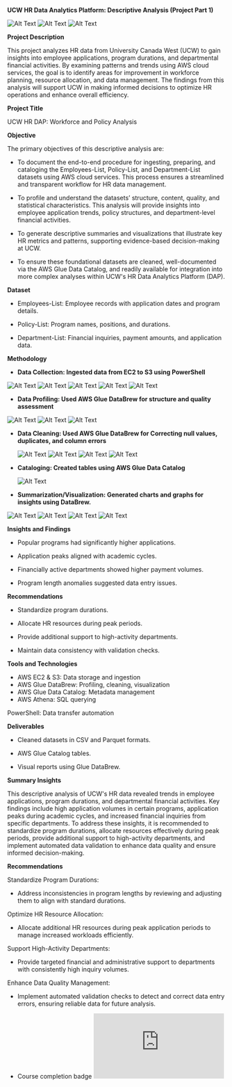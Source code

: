 **UCW HR Data Analytics Platform: Descriptive Analysis (Project Part 1)**

![Alt Text](https://github.com/Apreku247/data-analyst-edward/blob/20d41157a9cb51b946fcaa6b7afe6e7ff72199b9/image.png)
![Alt Text](https://github.com/Apreku247/data-analyst-edward/blob/6fc399a1b64e97510ba3e43c45bf2b8900167404/image.png)
![Alt Text](https://github.com/Apreku247/data-analyst-edward/blob/1efe749b387f632f37e0773f31e5085d61e002a0/image.png)

**Project Description**

This project analyzes HR data from University Canada West (UCW) to gain insights into employee applications, program durations, and departmental financial activities. By examining patterns and trends using AWS cloud services, the goal is to identify areas for improvement in workforce planning, resource allocation, and data management. The findings from this analysis will support UCW in making informed decisions to optimize HR operations and enhance overall efficiency.

**Project Title**

UCW HR DAP: Workforce and Policy Analysis

**Objective**

The primary objectives of this descriptive analysis are:
 - To document the end-to-end procedure for ingesting, preparing, and cataloging the Employees-List, Policy-List, and Department-List datasets using AWS cloud services. This process ensures a streamlined and transparent workflow for HR data management.
   
 - To profile and understand the datasets’ structure, content, quality, and statistical characteristics. This analysis will provide insights into employee application trends, policy structures, and department-level financial activities.
   
 - To generate descriptive summaries and visualizations that illustrate key HR metrics and patterns, supporting evidence-based decision-making at UCW.
   
 - To ensure these foundational datasets are cleaned, well-documented via the AWS Glue Data Catalog, and readily available for integration into more complex analyses within UCW's HR Data Analytics Platform (DAP).

**Dataset**

- Employees-List: Employee records with application dates and program details.
  
- Policy-List: Program names, positions, and durations.

- Department-List: Financial inquiries, payment amounts, and application data.

**Methodology**

- **Data Collection: Ingested data from EC2 to S3 using PowerShell**

![Alt Text](https://github.com/Apreku247/data-analyst-edward/blob/3b360976194350651a8d731e5df70df5c94e9685/image.png)
![Alt Text](https://github.com/Apreku247/data-analyst-edward/blob/317616d2997ba27257f20c1d25d771adbffa921b/image.png)
![Alt Text](https://github.com/Apreku247/data-analyst-edward/blob/cdfe750805af6c086f95b4fa4e25b331dbfcaf8c/image.png)
![Alt Text](https://github.com/Apreku247/data-analyst-edward/blob/3736fb70f5fd4c33590eda439c5b081bc9acb6ac/image.png)
![Alt Text](https://github.com/Apreku247/data-analyst-edward/blob/b8864bf91e149e1c4a95911f59646ce5684041e3/image.png)
 
- **Data Profiling: Used AWS Glue DataBrew for structure and quality assessment**

![Alt Text](https://github.com/Apreku247/data-analyst-edward/blob/b0cd36a03fd272fc9ee0236ed828176a9d647240/image.png)
![Alt Text](https://github.com/Apreku247/data-analyst-edward/blob/b4bad0eceb74990f6ee750c586e42da8b7ad716c/image.png)
![Alt Text](https://github.com/Apreku247/data-analyst-edward/blob/42778867595daaeb8202bba9175b8691d34d53d9/image.png)

  
- **Data Cleaning: Used AWS Glue DataBrew for Correcting null values, duplicates, and column errors**

  ![Alt Text](https://github.com/Apreku247/data-analyst-edward/blob/22b037b6472981a999c1a3465044b215400fbcf5/image.png)
  ![Alt Text](https://github.com/Apreku247/data-analyst-edward/blob/8f8db25482cf00f3ebf7936cc99fbc2df8d7eb91/image.png)
  ![Alt Text](https://github.com/Apreku247/data-analyst-edward/blob/345fbfa13ef4f53ddfd0b0942a0cfc1aba03da53/image.png)
  ![Alt Text](https://github.com/Apreku247/data-analyst-edward/blob/7cf80f39da4b909a78703454a5d13ef4671fe728/image.png)

- **Cataloging: Created tables using AWS Glue Data Catalog**
  
  ![Alt Text](https://github.com/Apreku247/data-analyst-edward/blob/4c111623788fed98f3f951c75d93bdd4b83b94ba/image.png)
  
  
- **Summarization/Visualization: Generated charts and graphs for insights using DataBrew.**
  
 ![Alt Text](https://github.com/Apreku247/data-analyst-edward/blob/f8cbeea1c2dd07bfa2ef77df69d94150de580cfc/image.png)
 ![Alt Text](https://github.com/Apreku247/data-analyst-edward/blob/caae4e6096498b5abc85613e75e113db6fff29fb/image.png)
 ![Alt Text](https://github.com/Apreku247/data-analyst-edward/blob/7f9bed2dd54fd819453196631debe407f5b6eebe/image.png)
 ![Alt Text](https://github.com/Apreku247/data-analyst-edward/blob/25c4407de7e46af6e1585ce8d339a21e16b93fdb/image.png)

**Insights and Findings**

- Popular programs had significantly higher applications.
  
- Application peaks aligned with academic cycles.
  
- Financially active departments showed higher payment volumes.
  
- Program length anomalies suggested data entry issues.

**Recommendations**

- Standardize program durations.

- Allocate HR resources during peak periods.

- Provide additional support to high-activity departments.

- Maintain data consistency with validation checks.

**Tools and Technologies**

- AWS EC2 & S3: Data storage and ingestion
- AWS Glue DataBrew: Profiling, cleaning, visualization
- AWS Glue Data Catalog: Metadata management
- AWS Athena: SQL querying

PowerShell: Data transfer automation

**Deliverables**

- Cleaned datasets in CSV and Parquet formats.

- AWS Glue Catalog tables.

- Visual reports using Glue DataBrew.

**Summary Insights**

This descriptive analysis of UCW's HR data revealed trends in employee applications, program durations, and departmental financial activities. Key findings include high application volumes in certain programs, application peaks during academic cycles, and increased financial inquiries from specific departments. To address these insights, it is recommended to standardize program durations, allocate resources effectively during peak periods, provide additional support to high-activity departments, and implement automated data validation to enhance data quality and ensure informed decision-making.

**Recommendations**

Standardize Program Durations:

  - Address inconsistencies in program lengths by reviewing and adjusting them to align with standard durations.
  
Optimize HR Resource Allocation:

  - Allocate additional HR resources during peak application periods to manage increased workloads efficiently.
  
Support High-Activity Departments:
  - Provide targeted financial and administrative support to departments with consistently high inquiry volumes.
  
Enhance Data Quality Management:

  - Implement automated validation checks to detect and correct data entry errors, ensuring reliable data for future analysis.

  - Course completion badge
![Alt Text](https://github.com/Apreku247/data-analyst-edward/blob/78b5b29e8b6e592f671d3c12a17c65197d3e0e23/AWS_Academy_Graduate___AWS_Academy_Cloud_Foundations_Badge20250327-26-286s31.pdf)

